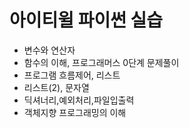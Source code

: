 # 아이티윌 파이썬 실습

- 변수와 연산자
- 함수의 이해, 프로그래머스 0단계 문제풀이
- 프로그램 흐름제어, 리스트
- 리스트(2), 문자열
- 딕셔너리,예외처리,파일입출력
- 객체지향 프로그래밍의 이해